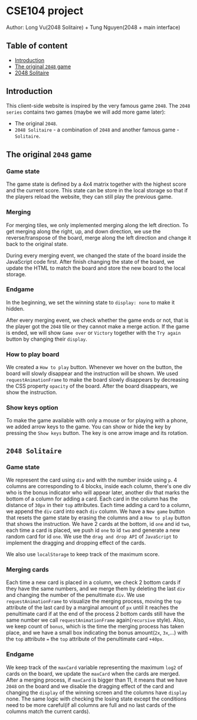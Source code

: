 # CSE104 project

Author: Long Vu(2048 Solitaire) + Tung Nguyen(2048 + main interface)

## Table of content

- [Introduction](#introduction)
- [The original `2048` game](#first-game)
- [2048 Solitaire](#second-game)

## Introduction <a name="introduction"></a>

This client-side website is inspired by the very famous game `2048`. The `2048 series` contains two games (maybe we will add more game later):

- The original `2048`.
- `2048 Solitaire` - a combination of `2048` and another famous game - `Solitaire`.

## The original `2048` game <a name="first-game"></a>

### Game state

The game state is defined by a 4x4 matrix together with the highest score and the current score. This state can be store in the local storage so that if the players reload the website, they can still play the previous game.

### Merging

For merging tiles, we only implemented merging along the left direction. To get merging along the right, up, and down direction, we use the reverse/transpose of the board, merge along the left direction and change it back to the original state.

During every merging event, we changed the state of the board inside the JavaScript code first. After finish changing the state of the board, we update the HTML to match the board and store the new board to the local storage.

### Endgame

In the beginning, we set the winning state to `display: none` to make it hidden.

After every merging event, we check whether the game ends or not, that is the player got the `2048` tile or they cannot make a merge action. If the game is ended, we will show `Game over` or `Victory` together with the `Try again` button by changing their `display`.

### How to play board

We created a `How to play` button. Whenever we hover on the button, the board will slowly disappear and the instruction will be shown. We used `requestAnimationFrame` to make the board slowly disappears by decreasing the CSS property `opacity` of the board. After the board disappears, we show the instruction.

### Show keys option

To make the game available with only a mouse or for playing with a phone, we added arrow keys to the game. You can show or hide the key by pressing the `Show keys` button. The key is one arrow image and its rotation.

## `2048 Solitaire` <a name="second-game"></a>

### Game state

We represent the card using `div` and with the number inside using `p`. 4 columns are corresponding to 4 blocks, inside each column, there's one div who is the bonus indicator who will appear later, another div that marks the bottom of a column for adding a card. Each card in the column has the distance of `30px` in their `top` attributes. Each time adding a card to a column, we append the `div` card into each `div` column. We have a `New game` button that resets the game state by erasing the columns and a `How to play` button that shows the instruction. We have 2 cards at the bottom, id `one` and id `two`, each time a card is placed, we push id `one` to id `two` and generate a new random card for id `one`. We use the `drag and drop API` of `JavaScript` to implement the dragging and dropping effect of the cards.

We also use `localStorage` to keep track of the maximum score.

### Merging cards

Each time a new card is placed in a column, we check 2 bottom cards if they have the same numbers, and we merge them by deleting the last `div` and changing the number of the penultimate `div`. We use `requestAnimationFrame` to visualize the merging process, moving the `top` attribute of the last card by a marginal amount of `px` until it reaches the penultimate card if at the end of the process 2 bottom cards still have the same number we call `requestAnimationFrame` again(`recursive` style). Also, we keep count of `bonus`, which is the time the merging process has taken place, and we have a small box indicating the bonus amount(`2x`, `3x`,...) with the `top` attribute `=` the `top` attribute of the penultimate card `+40px`.

### Endgame

We keep track of the `maxCard` variable representing the maximum `log2` of cards on the board, we update the `maxCard` when the cards are merged. After a merging process, if `maxCard` is bigger than 11, it means that we have `2048` on the board and we disable the dragging effect of the card and changing the `display` of the winning screen and the columns have `display` none. The same logic with checking the losing state except the conditions need to be more careful(if all columns are full and no last cards of the columns match the current cards).
